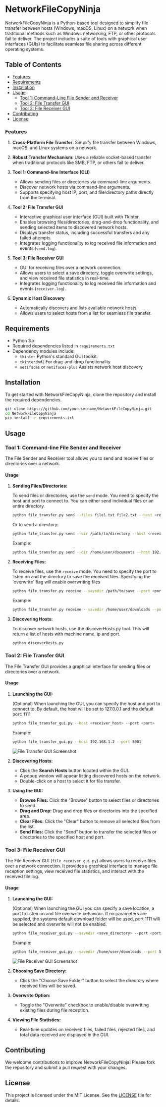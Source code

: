 # NetworkFileCopyNinja

NetworkFileCopyNinja is a Python-based tool designed to simplify file transfer between hosts (Windows, macOS, Linux) on a network when traditional methods such as Windows networking, FTP, or other protocols fail to deliver. The project includes a suite of tools with graphical user interfaces (GUIs) to facilitate seamless file sharing across different operating systems.

## Table of Contents

- [Features](#features)
- [Requirements](#requirements)
- [Installation](#installation)
- [Usage](#usage)
  - [Tool 1: Command-Line File Sender and Receiver](#tool-1-command-line-file-sender-and-receiver)
  - [Tool 2: File Transfer GUI](#tool-2-file-transfer-gui)
  - [Tool 3: File Receiver GUI](#tool-3-file-receiver-gui)
- [Contributing](#contributing)
- [License](#license)

### Features

1. **Cross-Platform File Transfer**: Simplify file transfer between Windows, macOS, and Linux systems on a network.
   
2. **Robust Transfer Mechanism**: Uses a reliable socket-based transfer when traditional protocols like SMB, FTP, or others fail to deliver.

3. **Tool 1: Command-line Interface (CLI)**
   - Allows sending files or directories via command-line arguments.
   - Discover network hosts via command-line arguments.
   - Supports specifying host IP, port, and file/directory paths directly from the terminal.

4. **Tool 2: File Transfer GUI**
   - Interactive graphical user interface (GUI) built with Tkinter.
   - Enables browsing files/directories, drag-and-drop functionality, and sending selected items to discovered network hosts.
   - Displays transfer status, including successful transfers and any failed attempts.
   - Integrates logging functionality to log received file information and events (`send.log`).

5. **Tool 3: File Receiver GUI**
   - GUI for receiving files over a network connection.
   - Allows users to select a save directory, toggle overwrite settings, and view received file statistics in real-time.
   - Integrates logging functionality to log received file information and events (`receiver.log`).

6. **Dynamic Host Discovery**
   - Automatically discovers and lists available network hosts.
   - Allows users to select hosts from a list for seamless file transfer.

## Requirements

- Python 3.x
- Required dependencies listed in `requirements.txt`
- Dependency modules include:
   - `tkinter` Python's standard GUI toolkit.
   - `tkinterdnd2` For drag-and-drop functionality
   - `netifaces` or `netifaces-plus` Assists network host discovery

## Installation

To get started with NetworkFileCopyNinja, clone the repository and install the required dependencies.

```bash
git clone https://github.com/yourusername/NetworkFileCopyNinja.git
cd NetworkFileCopyNinja
pip install -r requirements.txt
```

## Usage

### Tool 1: Command-line File Sender and Receiver

The File Sender and Receiver tool allows you to send and receive files or directories over a network.

#### Usage

1. **Sending Files/Directories:**

    To send files or directories, use the `send` mode. You need to specify the host and port to connect to. You can either send individual files or an entire directory.

    ```bash
    python file_transfer.py send --files file1.txt file2.txt --host <receiver_host> --port <port>
    ```

    Or to send a directory:

    ```bash
    python file_transfer.py send --dir /path/to/directory --host <receiver_host> --port <port>
    ```

    Example:

    ```bash
    python file_transfer.py send --dir /home/user/documents --host 192.168.1.2 --port 5001
    ```

2. **Receiving Files:**

    To receive files, use the `receive` mode. You need to specify the port to listen on and the directory to save the received files. Specifying the 'overwrite' flag will enable overwriting files

    ```bash
    python file_transfer.py receive --savedir /path/to/save --port <port> [--overwrite]
    ```

    Example:

    ```bash
    python file_transfer.py receive --savedir /home/user/downloads --port 5001 --overwrite
    ```

2. **Discovering Hosts:**

   To discover network hosts, use the discoverHosts.py tool. This will return a list of hosts with machine name, ip and port.

    ```bash
    python discoverHosts.py
    ```
   
### Tool 2: File Transfer GUI

The File Transfer GUI provides a graphical interface for sending files or directories over a network.

#### Usage

1. **Launching the GUI:**

   (Optional) When launching the GUI, you can specify the host and port to connect to. By default, the host will be set to 127.0.0.1 and the default port: 1111

    ```bash
    python file_transfer_gui.py --host <receiver_host> --port <port>
    ```

    Example:

    ```bash
    python file_transfer_gui.py --host 192.168.1.2 --port 5001
    ```

    ![File Transfer GUI Screenshot](scrnshots/sendgui.png)

2. **Discovering Hosts:**

    - Click the **Search Hosts** button located within the GUI.
    - A popup window will appear listing discovered hosts on the network.
    - Double-click on a host to select it for file transfer.

3. **Using the GUI:**

    - **Browse Files:** Click the "Browse" button to select files or directories to send.
    - **Drag and Drop:** Drag and drop files or directories into the specified area.
    - **Clear Files:** Click the "Clear" button to remove all selected files from the list.
    - **Send Files:** Click the "Send" button to transfer the selected files or directories to the specified host and port.

### Tool 3: File Receiver GUI

The File Receiver GUI (`file_receiver_gui.py`) allows users to receive files over a network connection. It provides a graphical interface to manage file reception settings, view received file statistics, and interact with the received file log.

#### Usage

1. **Launching the GUI:**

   (Optional) When launching the GUI you can specify a save location, a port to listen on and file overwrite behaviour. If no parameters are supplied, the systems default download folder will be used, port 1111 will be selected and overwrite will not be enabled.
    ```bash
    python file_receiver_gui.py --savedir <save_directory> --port <port> [--overwrite]
    ```

    Example:

    ```bash
    python file_receiver_gui.py --savedir /home/user/downloads --port 5001 --overwrite
    ```

    ![File Receiver GUI Screenshot](scrnshots/recvrgui.png)

2. **Choosing Save Directory:**

    - Click the "Choose Save Folder" button to select the directory where received files will be saved.

3. **Overwrite Option:**

    - Toggle the "Overwrite" checkbox to enable/disable overwriting existing files during file reception.

4. **Viewing File Statistics:**

    - Real-time updates on received files, failed files, rejected files, and total data received are displayed in the GUI.

## Contributing

We welcome contributions to improve NetworkFileCopyNinja! Please fork the repository and submit a pull request with your changes.

## License

This project is licensed under the MIT License. See the [LICENSE](LICENSE) file for details.

